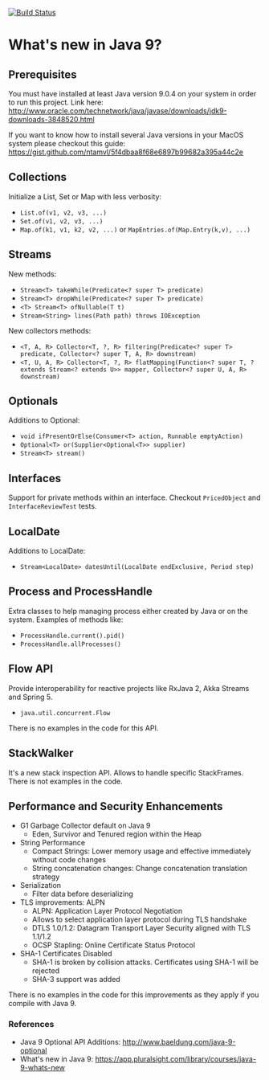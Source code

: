 [![Build Status](https://travis-ci.org/jesusgsdev/whatsnewinjava9.svg?branch=master)](https://travis-ci.org/jesusgsdev/whatsnewinjava9)
# What's new in Java 9?

## Prerequisites
You must have installed at least Java version 9.0.4 on your system in order to run this project. 
Link here: http://www.oracle.com/technetwork/java/javase/downloads/jdk9-downloads-3848520.html

If you want to know how to install several Java versions in your MacOS system please
checkout this guide: https://gist.github.com/ntamvl/5f4dbaa8f68e6897b99682a395a44c2e

## Collections

Initialize a List, Set or Map with less verbosity:

- `List.of(v1, v2, v3, ...)`
- `Set.of(v1, v2, v3, ...)`
- `Map.of(k1, v1, k2, v2, ...)` or `MapEntries.of(Map.Entry(k,v), ...)`


## Streams
New methods:
- `Stream<T> takeWhile(Predicate<? super T> predicate)`
- `Stream<T> dropWhile(Predicate<? super T> predicate)`
- `<T> Stream<T> ofNullable(T t)`
- `Stream<String> lines(Path path) throws IOException`

New collectors methods:
- `<T, A, R> Collector<T, ?, R> filtering(Predicate<? super T> predicate, Collector<? super T, A, R> downstream)`
- `<T, U, A, R> Collector<T, ?, R> flatMapping(Function<? super T, ? extends Stream<? extends U>> mapper, Collector<? super U, A, R> downstream)`

## Optionals

Additions to Optional:

- `void ifPresentOrElse(Consumer<T> action, Runnable emptyAction)`
- `Optional<T> or(Supplier<Optional<T>> supplier)`
- `Stream<T> stream()`

## Interfaces

Support for private methods within an interface. Checkout `PricedObject` and `InterfaceReviewTest` tests.

## LocalDate

Additions to LocalDate:

- `Stream<LocalDate> datesUntil(LocalDate endExclusive, Period step)`

## Process and ProcessHandle

Extra classes to help managing process either created by Java or on the system.
Examples of methods like:

- `ProcessHandle.current().pid()`
- `ProcessHandle.allProcesses()`

## Flow API
Provide interoperability for reactive projects like RxJava 2, Akka Streams and Spring 5.

- `java.util.concurrent.Flow`

There is no examples in the code for this API.

## StackWalker

It's a new stack inspection API. 
Allows to handle specific StackFrames. There is not examples in the code.

## Performance and Security Enhancements

- G1 Garbage Collector default on Java 9
    - Eden, Survivor and Tenured region within the Heap
- String Performance
    - Compact Strings: Lower memory usage and effective immediately without code changes
    - String concatenation changes: Change concatenation translation strategy
- Serialization
    - Filter data before deserializing
- TLS improvements: ALPN
    - ALPN: Application Layer Protocol Negotiation
    - Allows to select application layer protocol during TLS handshake
    - DTLS 1.0/1.2: Datagram Transport Layer Security aligned with TLS 1.1/1.2
    - OCSP Stapling: Online Certificate Status Protocol
- SHA-1 Certificates Disabled
    - SHA-1 is broken by collision attacks. Certificates using SHA-1 will be rejected
    - SHA-3 support was added
    
There is no examples in the code for this improvements as they apply if you compile with Java 9.


### References

- Java 9 Optional API Additions: http://www.baeldung.com/java-9-optional
- What's new in Java 9: https://app.pluralsight.com/library/courses/java-9-whats-new